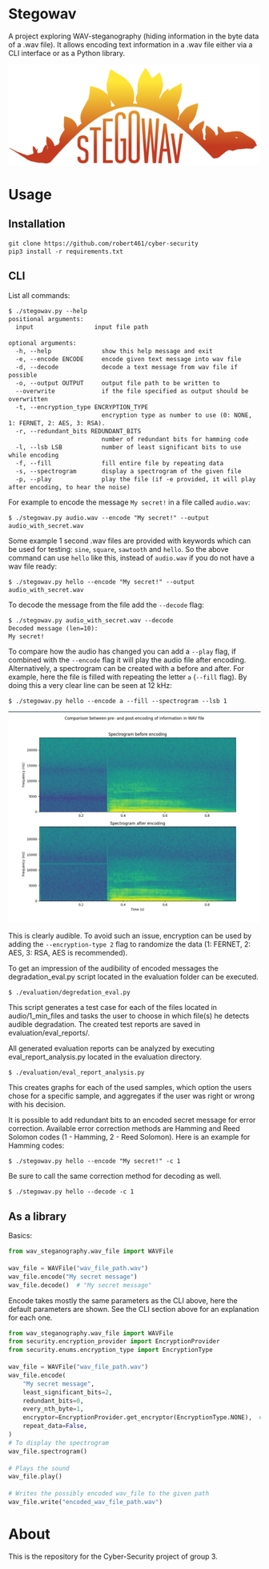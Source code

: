 # Stegowav

A project exploring WAV-steganography (hiding information in the byte data of a .wav file). 
It allows encoding text information in a .wav file either via a CLI interface or as a 
Python library. 

![StegoWav-Logo](logo.png)

# Usage

## Installation

```
git clone https://github.com/robert461/cyber-security
pip3 install -r requirements.txt
```

## CLI

List all commands:

```
$ ./stegowav.py --help
positional arguments:
  input                 input file path

optional arguments:
  -h, --help              show this help message and exit
  -e, --encode ENCODE     encode given text message into wav file
  -d, --decode            decode a text message from wav file if possible
  -o, --output OUTPUT     output file path to be written to
  --overwrite             if the file specified as output should be overwritten
  -t, --encryption_type ENCRYPTION_TYPE
                          encryption type as number to use (0: NONE, 1: FERNET, 2: AES, 3: RSA). 
  -r, --redundant_bits REDUNDANT_BITS
                          number of redundant bits for hamming code
  -l, --lsb LSB           number of least significant bits to use while encoding
  -f, --fill              fill entire file by repeating data
  -s, --spectrogram       display a spectrogram of the given file
  -p, --play              play the file (if -e provided, it will play after encoding, to hear the noise)
```

For example to encode the message `My secret!` in a file called `audio.wav`:

```
$ ./stegowav.py audio.wav --encode "My secret!" --output audio_with_secret.wav
```

Some example 1 second .wav files are provided with keywords which can be used for 
testing: `sine`, `square`, `sawtooth` and `hello`. So the above command can use `hello` like this, instead of
`audio.wav` if you do not have a wav file ready:

```
$ ./stegowav.py hello --encode "My secret!" --output audio_with_secret.wav
```

To decode the message from the file add the `--decode` flag:

```
$ ./stegowav.py audio_with_secret.wav --decode
Decoded message (len=10):
My secret!
```

To compare how the audio has changed you can add a `--play` flag, if combined with the `--encode` flag
it will play the audio file after encoding. Alternatively, a spectrogram can be created with a before
and after. For example, here the file is filled with repeating the letter `a` (`--fill` flag). 
By doing this a very clear line can be seen at 12 kHz:

```
$ ./stegowav.py hello --encode a --fill --spectrogram --lsb 1
```

![](media/hello_spectrogram.png)

This is clearly audible. To avoid such an issue, encryption can be used by adding the `--encryption-type 2` 
flag to randomize the data (1: FERNET, 2: AES, 3: RSA, AES is recommended). 

To get an impression of the audibility of encoded messages the degradation_eval.py script located 
in the evaluation folder can be executed. 

```
$ ./evaluation/degredation_eval.py
```

This script generates a test case for each of the files located in audio/1_min_files and tasks the 
user to choose in which file(s) he detects audible degradation. The created test reports are saved 
in evaluation/eval_reports/.


All generated evaluation reports can be analyzed by executing eval_report_analysis.py located in 
the evaluation directory. 

```
$ ./evaluation/eval_report_analysis.py
```

This creates graphs for each of the used samples, which option the users 
chose for a specific sample, and aggregates if the user was right or wrong with his decision.


It is possible to add redundant bits to an encoded secret message for error correction. Available error
correction methods are Hamming and Reed Solomon codes (1 - Hamming, 2 - Reed Solomon).
Here is an example for Hamming codes:

```
$ ./stegowav.py hello --encode "My secret!" -c 1
```

Be sure to call the same correction method for decoding as well.

```
$ ./stegowav.py hello --decode -c 1
```


## As a library

Basics:
```python
from wav_steganography.wav_file import WAVFile

wav_file = WAVFile("wav_file_path.wav")
wav_file.encode("My secret message")
wav_file.decode()  # "My secret message"
```

Encode takes mostly the same parameters as the CLI above, here the default parameters are shown. 
See the CLI section above for an explanation for each one.

```python
from wav_steganography.wav_file import WAVFile
from security.encryption_provider import EncryptionProvider
from security.enums.encryption_type import EncryptionType

wav_file = WAVFile("wav_file_path.wav")
wav_file.encode(
    "My secret message",
    least_significant_bits=2,
    redundant_bits=0,
    every_nth_byte=1,
    encryptor=EncryptionProvider.get_encryptor(EncryptionType.NONE),  # e.g. for AES: EncryptionType.AES
    repeat_data=False,
)
# To display the spectrogram
wav_file.spectrogram()

# Plays the sound
wav_file.play()

# Writes the possibly encoded wav_file to the given path
wav_file.write("encoded_wav_file_path.wav")
```


# About
This is the repository for the Cyber-Security project of group 3.


